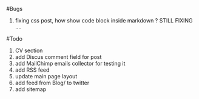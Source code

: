 #Bugs
1) fixing css post, how show code block inside markdown ?
STILL FIXING ....  


#Todo
1) CV section
2) add Discus comment field for post
3) add MailChimp emails collector for testing it
4) add RSS feed
5) update main page layout
6) add feed from Blog/ to twitter
7) add sitemap
